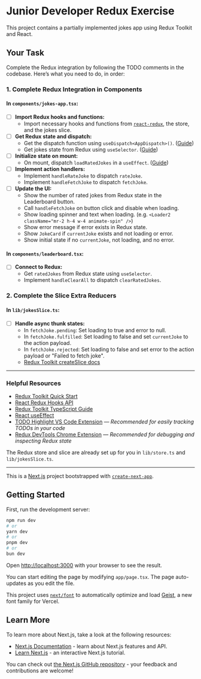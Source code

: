 # Junior Developer Redux Exercise

This project contains a partially implemented jokes app using Redux Toolkit and React.

## Your Task

Complete the Redux integration by following the TODO comments in the codebase. Here’s what you need to do, in order:

### 1. Complete Redux Integration in Components

#### In `components/jokes-app.tsx`:

- [ ] **Import Redux hooks and functions:**
  - Import necessary hooks and functions from [`react-redux`](https://react-redux.js.org/api/hooks), the store, and the jokes slice.
- [ ] **Get Redux state and dispatch:**
  - Get the dispatch function using `useDispatch<AppDispatch>()`. ([Guide](https://redux-toolkit.js.org/tutorials/typescript#define-typed-hooks))
  - Get jokes state from Redux using `useSelector`. ([Guide](https://react-redux.js.org/api/hooks#useselector))
- [ ] **Initialize state on mount:**
  - On mount, dispatch `loadRatedJokes` in a `useEffect`. ([Guide](https://react.dev/reference/react/useEffect))
- [ ] **Implement action handlers:**
  - Implement `handleRateJoke` to dispatch `rateJoke`.
  - Implement `handleFetchJoke` to dispatch `fetchJoke`.
- [ ] **Update the UI:**
  - Show the number of rated jokes from Redux state in the Leaderboard button.
  - Call `handleFetchJoke` on button click and disable when loading.
  - Show loading spinner and text when loading. (e.g. `<Loader2 className="mr-2 h-4 w-4 animate-spin" />`)
  - Show error message if error exists in Redux state.
  - Show `JokeCard` if `currentJoke` exists and not loading or error.
  - Show initial state if no `currentJoke`, not loading, and no error.

#### In `components/leaderboard.tsx`:

- [ ] **Connect to Redux:**
  - Get `ratedJokes` from Redux state using `useSelector`.
  - Implement `handleClearAll` to dispatch `clearRatedJokes`.

### 2. Complete the Slice Extra Reducers

#### In `lib/jokesSlice.ts`:

- [ ] **Handle async thunk states:**
  - In `fetchJoke.pending`: Set loading to true and error to null.
  - In `fetchJoke.fulfilled`: Set loading to false and set `currentJoke` to the action payload.
  - In `fetchJoke.rejected`: Set loading to false and set error to the action payload or "Failed to fetch joke".
  - [Redux Toolkit createSlice docs](https://redux-toolkit.js.org/api/createSlice#the-extrareducers-builder-callback-notation)

---

### Helpful Resources

- [Redux Toolkit Quick Start](https://redux-toolkit.js.org/tutorials/quick-start)
- [React Redux Hooks API](https://react-redux.js.org/api/hooks)
- [Redux Toolkit TypeScript Guide](https://redux-toolkit.js.org/tutorials/typescript)
- [React useEffect](https://react.dev/reference/react/useEffect)
- [TODO Highlight VS Code Extension](https://marketplace.visualstudio.com/items?itemName=wayou.vscode-todo-highlight) — _Recommended for easily tracking TODOs in your code_
- [Redux DevTools Chrome Extension](https://chrome.google.com/webstore/detail/redux-devtools/lmhkpmbekcpmknklioeibfkpmmfibljd) — _Recommended for debugging and inspecting Redux state_

The Redux store and slice are already set up for you in `lib/store.ts` and `lib/jokesSlice.ts`.

---

This is a [Next.js](https://nextjs.org) project bootstrapped with [`create-next-app`](https://nextjs.org/docs/app/api-reference/cli/create-next-app).

## Getting Started

First, run the development server:

```bash
npm run dev
# or
yarn dev
# or
pnpm dev
# or
bun dev
```

Open [http://localhost:3000](http://localhost:3000) with your browser to see the result.

You can start editing the page by modifying `app/page.tsx`. The page auto-updates as you edit the file.

This project uses [`next/font`](https://nextjs.org/docs/app/building-your-application/optimizing/fonts) to automatically optimize and load [Geist](https://vercel.com/font), a new font family for Vercel.

## Learn More

To learn more about Next.js, take a look at the following resources:

- [Next.js Documentation](https://nextjs.org/docs) - learn about Next.js features and API.
- [Learn Next.js](https://nextjs.org/learn) - an interactive Next.js tutorial.

You can check out [the Next.js GitHub repository](https://github.com/vercel/next.js) - your feedback and contributions are welcome!
